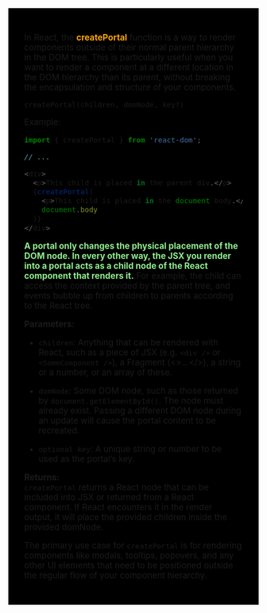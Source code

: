 <div style="font-size: 17px;background: black;padding: 2rem;">

In React, the <b style="color: Orange;">createPortal</b> function is a way to render components outside of their normal parent hierarchy in the DOM tree. This is particularly useful when you want to render a component at a different location in the DOM hierarchy than its parent, without breaking the encapsulation and structure of your components.

`createPortal(children, domNode, key?)`

Example: 
```js
import { createPortal } from 'react-dom';

// ...

<div>
  <p>This child is placed in the parent div.</p>
  {createPortal(
    <p>This child is placed in the document body.</p>,
    document.body
  )}
</div>
```

<b style="color:lightgreen;">A portal only changes the physical placement of the DOM node. In every other way, the JSX you render into a portal acts as a child node of the React component that renders it.</b> For example, the child can access the context provided by the parent tree, and events bubble up from children to parents according to the React tree.

<b>Parameters: </b>
- `children`: Anything that can be rendered with React, such as a piece of JSX (e.g. `<div />` or `<SomeComponent />`), a Fragment (<>...</>), a string or a number, or an array of these.

- `domNode`: Some DOM node, such as those returned by `document.getElementById()`. The node must already exist. Passing a different DOM node during an update will cause the portal content to be recreated.

- `optional key`: A unique string or number to be used as the portal’s key.

<b>Returns: </b><br>
`createPortal` returns a React node that can be included into JSX or returned from a React component. If React encounters it in the render output, it will place the provided children inside the provided domNode.

The primary use case for `createPortal` is for rendering components like modals, tooltips, popovers, and any other UI elements that need to be positioned outside the regular flow of your component hierarchy.

</div>

<!-- <div style="font-size: 17px;background: black;padding: 2rem;"> -->
<!-- <div style="background: DarkRed;padding: 0.3rem 0.8rem;"> [HIGHLIGHT] -->
<!-- <h3 style="border-bottom: 2px solid white; padding-bottom: 2px; display: inline-block;"> [SUBHEADING] -->
<!-- <b style="color: Chartreuse;"> [NOTE] -->
<!-- <b style="color:red;"> [NOTE-2] -->
<!-- <span style="color: Cyan;"> [IMP] -></span> -->
<!-- <b style="color: Salmon;"> [POINT] -->
<!-- <div style="border: 1px solid yellow; padding: 10px;"> [BORDER] -->
